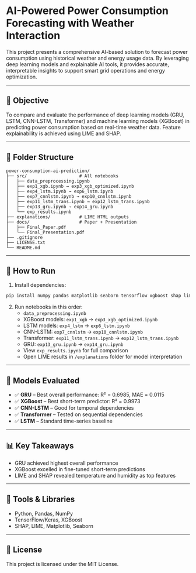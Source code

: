 # AI-Powered Power Consumption Forecasting with Weather Interaction

This project presents a comprehensive AI-based solution to forecast power consumption using historical weather and energy usage data. By leveraging deep learning models and explainable AI tools, it provides accurate, interpretable insights to support smart grid operations and energy optimization.

---

## 🎯 Objective

To compare and evaluate the performance of deep learning models (GRU, LSTM, CNN-LSTM, Transformer) and machine learning models (XGBoost) in predicting power consumption based on real-time weather data. Feature explainability is achieved using LIME and SHAP.

---

## 📁 Folder Structure

```
power-consumption-ai-prediction/
├── src/                    # All notebooks
│   ├── data_preprocessing.ipynb
│   ├── exp1_xgb.ipynb → exp3_xgb_optimized.ipynb
│   ├── exp4_lstm.ipynb → exp6_lstm.ipynb
│   ├── exp7_cnnlstm.ipynb → exp10_cnnlstm.ipynb
│   ├── exp11_lstm_trans.ipynb → exp12_lstm_trans.ipynb
│   ├── exp13_gru.ipynb → exp14_gru.ipynb
│   └── exp_results.ipynb
├── explanations/           # LIME HTML outputs
├── docs/                   # Paper + Presentation
│   ├── Final_Paper.pdf
│   └── Final_Presentation.pdf
├── .gitignore
├── LICENSE.txt
└── README.md
```

---

## 🚀 How to Run

1. Install dependencies:
```bash
pip install numpy pandas matplotlib seaborn tensorflow xgboost shap lime
```

2. Run notebooks in this order:
   - `data_preprocessing.ipynb`
   - XGBoost models: `exp1_xgb` → `exp3_xgb_optimized.ipynb`
   - LSTM models: `exp4_lstm` → `exp6_lstm.ipynb`
   - CNN-LSTM: `exp7_cnnlstm` → `exp10_cnnlstm.ipynb`
   - Transformer: `exp11_lstm_trans.ipynb` → `exp12_lstm_trans.ipynb`
   - GRU: `exp13_gru.ipynb` → `exp14_gru.ipynb`
   - View `exp_results.ipynb` for full comparison
   - Open LIME results in `/explanations` folder for model interpretation

---

## 🧠 Models Evaluated

- ✅ **GRU** – Best overall performance: R² = 0.6985, MAE = 0.0115
- ✅ **XGBoost** – Best short-term predictor: R² = 0.9973
- ✅ **CNN-LSTM** – Good for temporal dependencies
- ✅ **Transformer** – Tested on sequential dependencies
- ✅ **LSTM** – Standard time-series baseline

---

## 📊 Key Takeaways

- GRU achieved highest overall performance
- XGBoost excelled in fine-tuned short-term predictions
- LIME and SHAP revealed temperature and humidity as top features

---

## 🧰 Tools & Libraries

- Python, Pandas, NumPy
- TensorFlow/Keras, XGBoost
- SHAP, LIME, Matplotlib, Seaborn

---

## 📜 License

This project is licensed under the MIT License.
